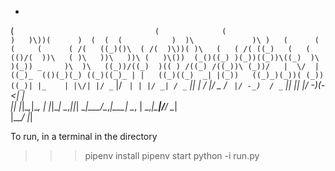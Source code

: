    *                                                                                      
 (  `                               (              (                                   )  
 )\))(      )  (  (  (           )  )\             )\ )   (      (     (     (      ( /(  
((_)()\  ( /(  )\))( )\   (   ( /( ((_)   (   (   (()/(  ))\   ( )\   ))\   ))\ (   )\()) 
(_()((_) )(_))((_))\((_)  )\  )(_)) _     )\  )\   ((_))/((_)  )(( ) /((_) /((_))\ (_))/  
|  \/  |((_)_  (()(_)(_) ((_)((_)_ | |   ((_)((_)  _| |(_))   ((_)_)(_))( (_)) ((_)| |_   
| |\/| |/ _` |/ _` | | |/ _| / _` || |  / _|/ _ \/ _` |/ -_)  / _` || || |/ -_)(_-<|  _|  
|_|  |_|\__,_|\__, | |_|\__| \__,_||_|  \__|\___/\__,_|\___|  \__, | \_,_|\___|/__/ \__|  
              |___/                                              |_|                   



To run, in a terminal in the directory 
>>> pipenv install
>>> pipenv start 
>>> python -i run.py








